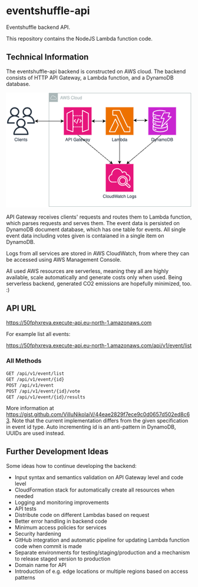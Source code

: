 # eventshuffle-api

Eventshuffle backend API.

This repository contains the NodeJS Lambda function code. 

## Technical Information

The eventshuffle-api backend is constructed on AWS cloud. The backend consists of HTTP API Gateway, a Lambda function, and a DynamoDB database.

![Backend architecture](https://github.com/arilaukkanen/eventshuffle-api/blob/main/eventshuffle-api.png?raw=true)

API Gateway receives clients' requests and routes them to Lambda function, which parses requests and serves them. The event data is persisted on DynamoDB document database, which has one table for events. All single event data including votes given is contaianed in a single item on DynamoDB.

Logs from all services are stored in AWS CloudWatch, from where they can be accessed using AWS Management Console.

All used AWS resources are serverless, meaning they all are highly available, scale automatically and generate costs only when used. Being serverless backend, generated CO2 emissions are hopefully minimized, too. :)

## API URL

https://50fphxreva.execute-api.eu-north-1.amazonaws.com

For example list all events:

https://50fphxreva.execute-api.eu-north-1.amazonaws.com/api/v1/event/list

### All Methods

```
GET /api/v1/event/list
GET /api/v1/event/{id}
POST /api/v1/event
POST /api/v1/event/{id}/vote
GET /api/v1/event/{id}/results
```

More information at https://gist.github.com/VilluNikolaiV/44eae2829f7ece9c0d0657d502ed8c63. Note that the current implementation differs from the given specification in event id type. Auto incrementing id is an anti-pattern in DynamoDB, UUIDs are used instead.

## Further Development Ideas

Some ideas how to continue developing the backend:
* Input syntax and semantics validation on API Gateway level and code level
* CloudFormation stack for automatically create all resources when needed
* Logging and monitoring improvements
* API tests
* Distribute code on different Lambdas based on request
* Better error handling in backend code
* Minimum access policies for services
* Security hardening
* GitHub integration and automatic pipeline for updating Lambda function code when commit is made
* Separate environments for testing/staging/production and a mechanism to release staged version to production
* Domain name for API
* Introduction of e.g. edge locations or multiple regions based on access patterns 
